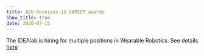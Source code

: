 ```yaml
---
title: ASU Receives 15 CAREER awards
show_title: true
date: 2020-07-15
---
```


The IDEAlab is hiring for multiple positions in Wearable Robotics.  See details [here]({{site.base_path}}/hiring)
